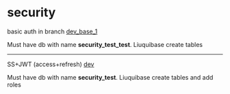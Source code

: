 # security
basic auth in branch [dev_base_1](https://github.com/KovalevKA/security/tree/dev_base_1)
<p>
Must have db with name <b>security_test_test</b>. Liuquibase create tables 
</p>
<hr/>

SS+JWT (access+refresh) [dev](https://github.com/KovalevKA/security/tree/dev)

Must have db with name <b>security_test</b>. Liuquibase create tables and add roles


